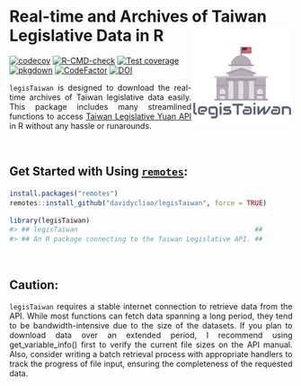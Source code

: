 
<!-- README.md is generated from README.Rmd. Please edit that file -->

# Real-time and Archives of Taiwan Legislative Data in R <img src="/man/figures/logo.png" align="right" width="180"/>

<!-- badges: start -->

[![codecov](https://codecov.io/gh/davidycliao/legisTaiwan/branch/master/graph/badge.svg?token=HVVTCOE90D)](https://codecov.io/gh/davidycliao/legisTaiwan)
[![R-CMD-check](https://github.com/davidycliao/legisTaiwan/actions/workflows/R-CMD-check.yaml/badge.svg)](https://github.com/davidycliao/legisTaiwan/actions/workflows/R-CMD-check.yaml)
[![Test
coverage](https://github.com/davidycliao/legisTaiwan/actions/workflows/test-coverage.yaml/badge.svg)](https://github.com/davidycliao/legisTaiwan/actions/workflows/test-coverage.yaml)
[![pkgdown](https://github.com/davidycliao/legisTaiwan/actions/workflows/pkgdown.yaml/badge.svg)](https://github.com/davidycliao/legisTaiwan/actions/workflows/pkgdown.yaml)
[![CodeFactor](https://www.codefactor.io/repository/github/davidycliao/legistaiwan/badge)](https://www.codefactor.io/repository/github/davidycliao/legistaiwan)
[![DOI](https://zenodo.org/badge/DOI/10.5281/zenodo.7633962.svg)](https://doi.org/10.5281/zenodo.7633962)
<!-- badges: end -->

<div style="text-align: justify">

`legisTaiwan` is designed to download the real-time archives of Taiwan
legislative data easily. This package includes many streamlined
functions to access [Taiwan Legislative Yuan
API](https://data.ly.gov.tw/index.action) in R without any hassle or
runarounds.

</div>

<br>

## Get Started with Using [`remotes`](https://github.com/r-lib/remotes):

``` r
install.packages("remotes")
remotes::install_github("davidycliao/legisTaiwan", force = TRUE)
```

``` r
library(legisTaiwan)
#> ## legisTaiwan                                            ##
#> ## An R package connecting to the Taiwan Legislative API. ##
```

<br>

## Caution:

<div style="text-align: justify">

`legisTaiwan` requires a stable internet connection to retrieve data
from the API. While most functions can fetch data spanning a long
period, they tend to be bandwidth-intensive due to the size of the
datasets. If you plan to download data over an extended period, I
recommend using get_variable_info() first to verify the current file
sizes on the API manual. Also, consider writing a batch retrieval
process with appropriate handlers to track the progress of file input,
ensuring the completeness of the requested data.

</div>
